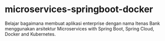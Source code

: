 # microservices-springboot-docker
Belajar bagaimana membuat aplikasi enterprise dengan nama Itenas Bank menggunakan arsitektur Microservices with Spring Boot, Spring Cloud, Docker and Kubernetes.
